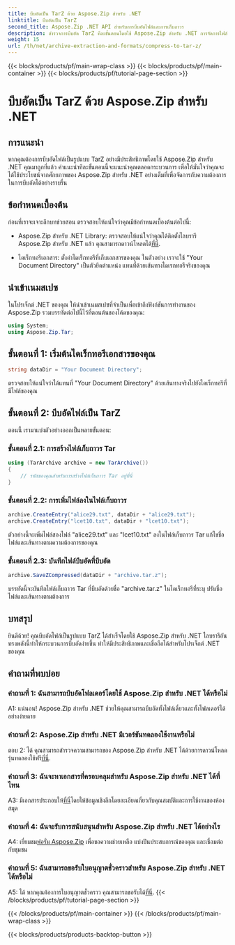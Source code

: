```yaml
---
title: บีบอัดเป็น TarZ ด้วย Aspose.Zip สำหรับ .NET
linktitle: บีบอัดเป็น TarZ
second_title: Aspose.Zip .NET API สำหรับการบีบอัดไฟล์และการเก็บถาวร
description: สำรวจการบีบอัด TarZ ทีละขั้นตอนโดยใช้ Aspose.Zip สำหรับ .NET การจัดการไฟล์ที่มีประสิทธิภาพสำหรับโครงการ .NET ของคุณ
weight: 15
url: /th/net/archive-extraction-and-formats/compress-to-tar-z/
---
```


{{< blocks/products/pf/main-wrap-class >}}
{{< blocks/products/pf/main-container >}}
{{< blocks/products/pf/tutorial-page-section >}}

# บีบอัดเป็น TarZ ด้วย Aspose.Zip สำหรับ .NET

## การแนะนำ

หากคุณต้องการบีบอัดไฟล์เป็นรูปแบบ TarZ อย่างมีประสิทธิภาพโดยใช้ Aspose.Zip สำหรับ .NET คุณมาถูกที่แล้ว คำแนะนำทีละขั้นตอนนี้จะแนะนำคุณตลอดกระบวนการ เพื่อให้มั่นใจว่าคุณจะได้ใช้ประโยชน์จากศักยภาพของ Aspose.Zip สำหรับ .NET อย่างเต็มที่เพื่อจัดการกับความต้องการในการบีบอัดได้อย่างราบรื่น

## ข้อกำหนดเบื้องต้น

ก่อนที่เราจะเจาะลึกบทช่วยสอน ตรวจสอบให้แน่ใจว่าคุณมีข้อกำหนดเบื้องต้นต่อไปนี้:

-  Aspose.Zip สำหรับ .NET Library: ตรวจสอบให้แน่ใจว่าคุณได้ติดตั้งไลบรารี Aspose.Zip สำหรับ .NET แล้ว คุณสามารถดาวน์โหลดได้[ที่นี่](https://releases.aspose.com/zip/net/).

- ไดเร็กทอรีเอกสาร: ตั้งค่าไดเร็กทอรีที่เก็บเอกสารของคุณ ในตัวอย่าง เราจะใช้ "Your Document Directory" เป็นตัวยึดตำแหน่ง แทนที่ด้วยเส้นทางไดเรกทอรีจริงของคุณ

## นำเข้าเนมสเปซ

ในโปรเจ็กต์ .NET ของคุณ ให้นำเข้าเนมสเปซที่จำเป็นเพื่อเข้าถึงฟังก์ชันการทำงานของ Aspose.Zip รวมบรรทัดต่อไปนี้ไว้ที่ตอนต้นของโค้ดของคุณ:

```csharp
using System;
using Aspose.Zip.Tar;
```

## ขั้นตอนที่ 1: เริ่มต้นไดเร็กทอรีเอกสารของคุณ

```csharp
string dataDir = "Your Document Directory";
```

ตรวจสอบให้แน่ใจว่าได้แทนที่ "Your Document Directory" ด้วยเส้นทางจริงไปยังไดเร็กทอรีที่มีไฟล์ของคุณ

## ขั้นตอนที่ 2: บีบอัดไฟล์เป็น TarZ

ตอนนี้ เรามาแบ่งตัวอย่างออกเป็นหลายขั้นตอน:

### ขั้นตอนที่ 2.1: การสร้างไฟล์เก็บถาวร Tar

```csharp
using (TarArchive archive = new TarArchive())
{
    // รหัสของคุณสำหรับการสร้างไฟล์เก็บถาวร Tar อยู่ที่นี่
}
```

### ขั้นตอนที่ 2.2: การเพิ่มไฟล์ลงในไฟล์เก็บถาวร

```csharp
archive.CreateEntry("alice29.txt", dataDir + "alice29.txt");
archive.CreateEntry("lcet10.txt", dataDir + "lcet10.txt");
```

ตัวอย่างนี้จะเพิ่มไฟล์สองไฟล์ "alice29.txt" และ "lcet10.txt" ลงในไฟล์เก็บถาวร Tar แก้ไขชื่อไฟล์และเส้นทางตามความต้องการของคุณ

### ขั้นตอนที่ 2.3: บันทึกไฟล์บีบอัดที่บีบอัด

```csharp
archive.SaveZCompressed(dataDir + "archive.tar.z");
```

บรรทัดนี้จะบันทึกไฟล์เก็บถาวร Tar ที่บีบอัดด้วยชื่อ "archive.tar.z" ในไดเร็กทอรีที่ระบุ ปรับชื่อไฟล์และเส้นทางตามต้องการ

## บทสรุป

ยินดีด้วย! คุณบีบอัดไฟล์เป็นรูปแบบ TarZ ได้สำเร็จโดยใช้ Aspose.Zip สำหรับ .NET ไลบรารีอันทรงพลังนี้ทำให้กระบวนการบีบอัดง่ายขึ้น ทำให้มีประสิทธิภาพและเชื่อถือได้สำหรับโปรเจ็กต์ .NET ของคุณ

## คำถามที่พบบ่อย

### คำถามที่ 1: ฉันสามารถบีบอัดโฟลเดอร์โดยใช้ Aspose.Zip สำหรับ .NET ได้หรือไม่

A1: แน่นอน! Aspose.Zip สำหรับ .NET ช่วยให้คุณสามารถบีบอัดทั้งไฟล์เดี่ยวและทั้งโฟลเดอร์ได้อย่างง่ายดาย

### คำถามที่ 2: Aspose.Zip สำหรับ .NET มีเวอร์ชันทดลองใช้งานหรือไม่

 ตอบ 2: ได้ คุณสามารถสำรวจความสามารถของ Aspose.Zip สำหรับ .NET ได้ด้วยการดาวน์โหลดรุ่นทดลองใช้ฟรี[ที่นี่](https://releases.aspose.com/).

### คำถามที่ 3: ฉันจะหาเอกสารที่ครอบคลุมสำหรับ Aspose.Zip สำหรับ .NET ได้ที่ไหน

 A3: มีเอกสารประกอบให้[ที่นี่](https://reference.aspose.com/zip/net/)โดยให้ข้อมูลเชิงลึกโดยละเอียดเกี่ยวกับคุณสมบัติและการใช้งานของห้องสมุด

### คำถามที่ 4: ฉันจะรับการสนับสนุนสำหรับ Aspose.Zip สำหรับ .NET ได้อย่างไร

 A4: เยี่ยมชม[ฟอรั่ม Aspose.Zip](https://forum.aspose.com/c/zip/37) เพื่อขอความช่วยเหลือ แบ่งปันประสบการณ์ของคุณ และเชื่อมต่อกับชุมชน

### คำถามที่ 5: ฉันสามารถขอรับใบอนุญาตชั่วคราวสำหรับ Aspose.Zip สำหรับ .NET ได้หรือไม่

A5: ได้ หากคุณต้องการใบอนุญาตชั่วคราว คุณสามารถขอรับได้[ที่นี่](https://purchase.aspose.com/temporary-license/).
{{< /blocks/products/pf/tutorial-page-section >}}

{{< /blocks/products/pf/main-container >}}
{{< /blocks/products/pf/main-wrap-class >}}

{{< blocks/products/products-backtop-button >}}

